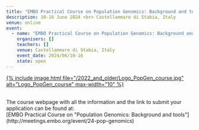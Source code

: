 ```yaml
---
title: "EMBO Practical Course on Population Genomics: Background and tools"
description: 10-16 June 2024 <br> Castellammare di Stabia, Italy
venue: online
event:
  - name: "EMBO Practical Course on Population Genomics: Background and tools"
    organisers: []
    teachers: []
    venue: Castellammare di Stabia, Italy
    event_date: 2024/06/10-16
    state: open
---
```



[{% include image.html file="/2022_and_older/Logo_PopGen_course.jpg" alt="Logo_PopGen_course" max-width="10" %}](https://meetings.embo.org/event/24-pop-genomics)

<br>
The course webpage with all the information and the link to submit your application can be found at:<br>
[EMBO Practical Course on "Population Genomics&#58; Background and tools"](http://meetings.embo.org/event/24-pop-genomics)
<br>
